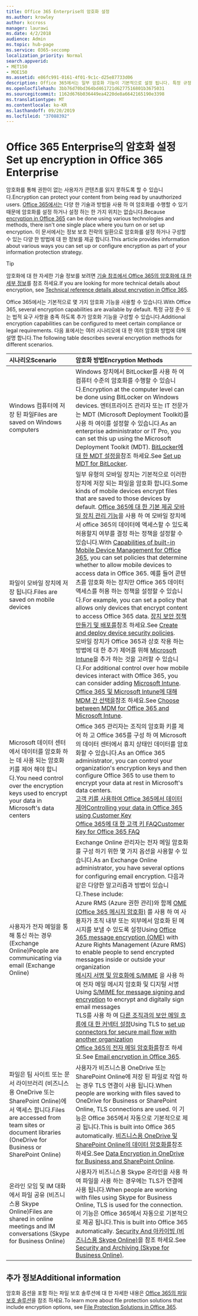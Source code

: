 ```yaml
---
title: Office 365 Enterprise의 암호화 설정
ms.author: krowley
author: kccross
manager: laurawi
ms.date: 4/2/2018
audience: Admin
ms.topic: hub-page
ms.service: O365-seccomp
localization_priority: Normal
search.appverid:
- MET150
- MOE150
ms.assetid: e86fc991-0161-4f01-9c1c-d25e87733d06
description: Office 365에서는 일부 암호화 기능이 기본적으로 설정 됩니다. 특정 규정 준수 또는 법적 요구 사항을 충족 하도록 다른 기능을 구성할 수 있습니다.
ms.openlocfilehash: 3bb76d70bd364bd461721d6277516801b3675031
ms.sourcegitcommit: 1162d676b036449ea4220de8a6642165190e3398
ms.translationtype: MT
ms.contentlocale: ko-KR
ms.lasthandoff: 09/20/2019
ms.locfileid: "37088392"
---
```

# <a name="set-up-encryption-in-office-365-enterprise"></a><span data-ttu-id="73499-103">Office 365 Enterprise의 암호화 설정</span><span class="sxs-lookup"><span data-stu-id="73499-103">Set up encryption in Office 365 Enterprise</span></span>

<span data-ttu-id="73499-104">암호화를 통해 권한이 없는 사용자가 콘텐츠를 읽지 못하도록 할 수 있습니다.</span><span class="sxs-lookup"><span data-stu-id="73499-104">Encryption can protect your content from being read by unauthorized users.</span></span> <span data-ttu-id="73499-105">[Office 365에서는](encryption.md) 다양 한 기술과 방법을 사용 하 여 암호화를 수행할 수 있기 때문에 암호화를 설정 하거나 설정 하는 한 가지 위치는 없습니다.</span><span class="sxs-lookup"><span data-stu-id="73499-105">Because [encryption in Office 365](encryption.md) can be done using various technologies and methods, there isn't one single place where you turn on or set up encryption.</span></span> <span data-ttu-id="73499-106">이 문서에서는 정보 보호 전략의 일환으로 암호화를 설정 하거나 구성할 수 있는 다양 한 방법에 대 한 정보를 제공 합니다.</span><span class="sxs-lookup"><span data-stu-id="73499-106">This article provides information about various ways you can set up or configure encryption as part of your information protection strategy.</span></span>
  
> [!TIP]
> <span data-ttu-id="73499-107">암호화에 대 한 자세한 기술 정보를 보려면 [기술 참조에서 Office 365의 암호화에 대 한 세부 정보](technical-reference-details-about-encryption.md)를 참조 하세요.</span><span class="sxs-lookup"><span data-stu-id="73499-107">If you are looking for more technical details about encryption, see [Technical reference details about encryption in Office 365](technical-reference-details-about-encryption.md).</span></span>
  
<span data-ttu-id="73499-108">Office 365에서는 기본적으로 몇 가지 암호화 기능을 사용할 수 있습니다.</span><span class="sxs-lookup"><span data-stu-id="73499-108">With Office 365, several encryption capabilities are available by default.</span></span> <span data-ttu-id="73499-109">특정 규정 준수 또는 법적 요구 사항을 충족 하도록 추가 암호화 기능을 구성할 수 있습니다.</span><span class="sxs-lookup"><span data-stu-id="73499-109">Additional encryption capabilities can be configured to meet certain compliance or legal requirements.</span></span> <span data-ttu-id="73499-110">다음 표에서는 여러 시나리오에 대 한 여러 암호화 방법에 대해 설명 합니다.</span><span class="sxs-lookup"><span data-stu-id="73499-110">The following table describes several encryption methods for different scenarios.</span></span>
  
|<span data-ttu-id="73499-111">**시나리오**</span><span class="sxs-lookup"><span data-stu-id="73499-111">**Scenario**</span></span>|<span data-ttu-id="73499-112">**암호화 방법**</span><span class="sxs-lookup"><span data-stu-id="73499-112">**Encryption Methods**</span></span>|
|:-----|:-----|
|<span data-ttu-id="73499-113">Windows 컴퓨터에 저장 된 파일</span><span class="sxs-lookup"><span data-stu-id="73499-113">Files are saved on Windows computers</span></span>  <br/> |<span data-ttu-id="73499-114">Windows 장치에서 BitLocker를 사용 하 여 컴퓨터 수준의 암호화를 수행할 수 있습니다.</span><span class="sxs-lookup"><span data-stu-id="73499-114">Encryption at the computer level can be done using BitLocker on Windows devices.</span></span> <span data-ttu-id="73499-115">엔터프라이즈 관리자 또는 IT 전문가는 MDT (Microsoft Deployment Toolkit)를 사용 하 여이를 설정할 수 있습니다.</span><span class="sxs-lookup"><span data-stu-id="73499-115">As an enterprise administrator or IT Pro, you can set this up using the Microsoft Deployment Toolkit (MDT).</span></span> <span data-ttu-id="73499-116">[BitLocker에 대 한 MDT 설정을](https://go.microsoft.com/fwlink/?linkid=849282)참조 하세요.</span><span class="sxs-lookup"><span data-stu-id="73499-116">See [Set up MDT for BitLocker](https://go.microsoft.com/fwlink/?linkid=849282).</span></span>  <br/> |
|<span data-ttu-id="73499-117">파일이 모바일 장치에 저장 됩니다.</span><span class="sxs-lookup"><span data-stu-id="73499-117">Files are saved on mobile devices</span></span>  <br/> |<span data-ttu-id="73499-118">일부 유형의 모바일 장치는 기본적으로 이러한 장치에 저장 되는 파일을 암호화 합니다.</span><span class="sxs-lookup"><span data-stu-id="73499-118">Some kinds of mobile devices encrypt files that are saved to those devices by default.</span></span> <span data-ttu-id="73499-119">[Office 365에 대 한 기본 제공 모바일 장치 관리 기능](https://support.office.com/article/a1da44e5-7475-4992-be91-9ccec25905b0)을 사용 하 여 모바일 장치에서 office 365의 데이터에 액세스할 수 있도록 허용할지 여부를 결정 하는 정책을 설정할 수 있습니다.</span><span class="sxs-lookup"><span data-stu-id="73499-119">With [Capabilities of built-in Mobile Device Management for Office 365](https://support.office.com/article/a1da44e5-7475-4992-be91-9ccec25905b0), you can set policies that determine whether to allow mobile devices to access data in Office 365.</span></span> <span data-ttu-id="73499-120">예를 들어 콘텐츠를 암호화 하는 장치만 Office 365 데이터 액세스를 허용 하는 정책을 설정할 수 있습니다.</span><span class="sxs-lookup"><span data-stu-id="73499-120">For example, you can set a policy that allows only devices that encrypt content to access Office 365 data.</span></span> <span data-ttu-id="73499-121">[장치 보안 정책 만들기 및 배포를](https://support.office.com/article/d310f556-8bfb-497b-9bd7-fe3c36ea2fd6)참조 하세요.</span><span class="sxs-lookup"><span data-stu-id="73499-121">See [Create and deploy device security policies](https://support.office.com/article/d310f556-8bfb-497b-9bd7-fe3c36ea2fd6).</span></span>  <br/> <span data-ttu-id="73499-122">모바일 장치가 Office 365과 상호 작용 하는 방법에 대 한 추가 제어를 위해 [Microsoft Intune](https://aka.ms/qzln04)을 추가 하는 것을 고려할 수 있습니다.</span><span class="sxs-lookup"><span data-stu-id="73499-122">For additional control over how mobile devices interact with Office 365, you can consider adding [Microsoft Intune](https://aka.ms/qzln04).</span></span> <span data-ttu-id="73499-123">[Office 365 및 Microsoft Intune에 대해 MDM 간 선택을](https://support.office.com/article/c93d9ab9-efb2-4349-9b93-30c30562ee22)참조 하세요.</span><span class="sxs-lookup"><span data-stu-id="73499-123">See [Choose between MDM for Office 365 and Microsoft Intune](https://support.office.com/article/c93d9ab9-efb2-4349-9b93-30c30562ee22).</span></span>  <br/> |
|<span data-ttu-id="73499-124">Microsoft 데이터 센터에서 데이터를 암호화 하는 데 사용 되는 암호화 키를 제어 해야 합니다.</span><span class="sxs-lookup"><span data-stu-id="73499-124">You need control over the encryption keys used to encrypt your data in Microsoft's data centers</span></span>  <br/> | <span data-ttu-id="73499-125">Office 365 관리자는 조직의 암호화 키를 제어 하 고 Office 365를 구성 하 여 Microsoft의 데이터 센터에서 휴지 상태인 데이터를 암호화할 수 있습니다.</span><span class="sxs-lookup"><span data-stu-id="73499-125">As an Office 365 administrator, you can control your organization's encryption keys and then configure Office 365 to use them to encrypt your data at rest in Microsoft's data centers.</span></span>  <br/> [<span data-ttu-id="73499-126">고객 키를 사용하여 Office 365에서 데이터 제어</span><span class="sxs-lookup"><span data-stu-id="73499-126">Controlling your data in Office 365 using Customer Key</span></span>](controlling-your-data-using-customer-key.md) <br/> [<span data-ttu-id="73499-127">Office 365에 대 한 고객 키 FAQ</span><span class="sxs-lookup"><span data-stu-id="73499-127">Customer Key for Office 365 FAQ</span></span>](service-encryption-with-customer-key-faq.md) <br/> |
|<span data-ttu-id="73499-128">사용자가 전자 메일을 통해 통신 하는 경우 (Exchange Online)</span><span class="sxs-lookup"><span data-stu-id="73499-128">People are communicating via email (Exchange Online)</span></span>  <br/> | <span data-ttu-id="73499-129">Exchange Online 관리자는 전자 메일 암호화를 구성 하기 위한 몇 가지 옵션을 사용할 수 있습니다.</span><span class="sxs-lookup"><span data-stu-id="73499-129">As an Exchange Online administrator, you have several options for configuring email encryption.</span></span> <span data-ttu-id="73499-130">다음과 같은 다양한 알고리즘과 방법이 있습니다.</span><span class="sxs-lookup"><span data-stu-id="73499-130">These include:</span></span>  <br/>  <span data-ttu-id="73499-131">Azure RMS (Azure 권한 관리)와 함께 [OME (Office 365 메시지 암호화)](set-up-new-message-encryption-capabilities.md) 를 사용 하 여 사용자가 조직 내부 또는 외부에서 암호화 된 메시지를 보낼 수 있도록 설정</span><span class="sxs-lookup"><span data-stu-id="73499-131">Using [Office 365 message encryption (OME)](set-up-new-message-encryption-capabilities.md) with Azure Rights Management (Azure RMS) to enable people to send encrypted messages inside or outside your organization</span></span>  <br/>  <span data-ttu-id="73499-132">[메시지 서명 및 암호화에 S/MIME](https://aka.ms/c6dozg) 을 사용 하 여 전자 메일 메시지 암호화 및 디지털 서명</span><span class="sxs-lookup"><span data-stu-id="73499-132">Using [S/MIME for message signing and encryption](https://aka.ms/c6dozg) to encrypt and digitally sign email messages</span></span>  <br/>  <span data-ttu-id="73499-133">TLS를 사용 하 여 [다른 조직과의 보안 메일 흐름에 대 한 커넥터 설정](https://aka.ms/hs809p)</span><span class="sxs-lookup"><span data-stu-id="73499-133">Using TLS to [set up connectors for secure mail flow with another organization](https://aka.ms/hs809p)</span></span> <br/>  <span data-ttu-id="73499-134">[Office 365의 전자 메일 암호화를](https://aka.ms/hic3f7)참조 하세요.</span><span class="sxs-lookup"><span data-stu-id="73499-134">See [Email encryption in Office 365](https://aka.ms/hic3f7).</span></span>  <br/> |
|<span data-ttu-id="73499-135">파일은 팀 사이트 또는 문서 라이브러리 (비즈니스용 OneDrive 또는 SharePoint Online)에서 액세스 합니다.</span><span class="sxs-lookup"><span data-stu-id="73499-135">Files are accessed from team sites or document libraries (OneDrive for Business or SharePoint Online)</span></span>  <br/> |<span data-ttu-id="73499-136">사용자가 비즈니스용 OneDrive 또는 SharePoint Online에 저장 된 파일로 작업 하는 경우 TLS 연결이 사용 됩니다.</span><span class="sxs-lookup"><span data-stu-id="73499-136">When people are working with files saved to OneDrive for Business or SharePoint Online, TLS connections are used.</span></span> <span data-ttu-id="73499-137">이 기능은 Office 365에서 자동으로 기본적으로 제공 됩니다.</span><span class="sxs-lookup"><span data-stu-id="73499-137">This is built into Office 365 automatically.</span></span> <span data-ttu-id="73499-138">[비즈니스용 OneDrive 및 SharePoint Online의 데이터 암호화를](https://go.microsoft.com/fwlink/?linkid=526379)참조 하세요.</span><span class="sxs-lookup"><span data-stu-id="73499-138">See [Data Encryption in OneDrive for Business and SharePoint Online](https://go.microsoft.com/fwlink/?linkid=526379).</span></span>  <br/> |
|<span data-ttu-id="73499-139">온라인 모임 및 IM 대화에서 파일 공유 (비즈니스용 Skype Online)</span><span class="sxs-lookup"><span data-stu-id="73499-139">Files are shared in online meetings and IM conversations (Skype for Business Online)</span></span>  <br/> |<span data-ttu-id="73499-140">사용자가 비즈니스용 Skype 온라인을 사용 하 여 파일을 사용 하는 경우에는 TLS가 연결에 사용 됩니다.</span><span class="sxs-lookup"><span data-stu-id="73499-140">When people are working with files using Skype for Business Online, TLS is used for the connection.</span></span> <span data-ttu-id="73499-141">이 기능은 Office 365에서 자동으로 기본적으로 제공 됩니다.</span><span class="sxs-lookup"><span data-stu-id="73499-141">This is built into Office 365 automatically.</span></span> <span data-ttu-id="73499-142">[Security And 아카이빙 (비즈니스용 Skype Online)](https://aka.ms/nuq4ws)을 참조 하세요.</span><span class="sxs-lookup"><span data-stu-id="73499-142">See [Security and Archiving (Skype for Business Online)](https://aka.ms/nuq4ws).</span></span>  <br/> |

## <a name="additional-information"></a><span data-ttu-id="73499-143">추가 정보</span><span class="sxs-lookup"><span data-stu-id="73499-143">Additional information</span></span>

<span data-ttu-id="73499-144">암호화 옵션을 포함 하는 파일 보호 솔루션에 대 한 자세한 내용은 [Office 365의 파일 보호 솔루션](https://www.microsoft.com/en-us/download/details.aspx?id=55523)을 참조 하세요.</span><span class="sxs-lookup"><span data-stu-id="73499-144">To learn more about file protection solutions that include encryption options, see [File Protection Solutions in Office 365](https://www.microsoft.com/en-us/download/details.aspx?id=55523).</span></span>